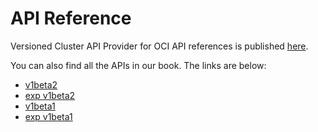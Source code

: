 # API Reference

Versioned Cluster API Provider for OCI API references is published [here](https://doc.crds.dev/github.com/oracle/cluster-api-provider-oci).

You can also find all the APIs in our book. The links are below:
- [v1beta2](./reference/v1beta2-api.md)
- [exp v1beta2](./reference/v1beta2-exp-api.md)
- [v1beta1](./reference/v1beta1-api.md)
- [exp v1beta1](./reference/v1beta1-exp-api.md)
